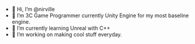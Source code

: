 - 👋 Hi, I’m @nirville
- 👀 I’m 3C Game Programmer currently Unity Engine for my most baseline engine. 
- 🌱 I’m currently learning Unreal with C++
- 💞️ I’m working on making cool stuff everyday.

<!---
nirville/nirville is a ✨ special ✨ repository because its `README.md` (this file) appears on your GitHub profile.
You can click the Preview link to take a look at your changes.
--->
